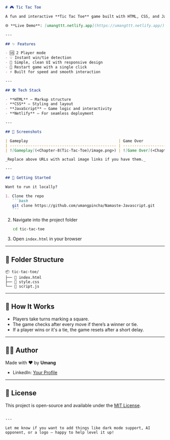 ````markdown
# 🎮 Tic Tac Toe

A fun and interactive **Tic Tac Toe** game built with HTML, CSS, and JavaScript. Challenge your friend or play solo to relive the classic strategy game — now on the web!

🌐 **Live Demo**: [umangttt.netlify.app](https://umangttt.netlify.app/)

---

## ✨ Features

- 🆚 2 Player mode
- 💡 Instant win/tie detection
- 🎨 Simple, clean UI with responsive design
- 🔄 Restart game with a single click
- ⚡ Built for speed and smooth interaction

---

## 🛠 Tech Stack

- **HTML** – Markup structure
- **CSS** – Styling and layout
- **JavaScript** – Game logic and interactivity
- **Netlify** – For seamless deployment

---

## 📸 Screenshots

| Gameplay                                        | Game Over                                        |
| ----------------------------------------------- | ------------------------------------------------ |
| ![Gameplay](<Chapter-8(Tic-Tac-Toe)/image.png>) | ![Game Over](<Chapter-8(Tic-Tac-Toe)/image.png>) |

_Replace above URLs with actual image links if you have them._

---

## 🚀 Getting Started

Want to run it locally?

1. Clone the repo
   ```bash
   git clone https://github.com/umangpincha/Namaste-Javascript.git
   ```
````

2. Navigate into the project folder
   ```bash
   cd tic-tac-toe
   ```
3. Open `index.html` in your browser

---

## 📂 Folder Structure

```
📦 tic-tac-toe/
├── 📄 index.html
├── 🎨 style.css
└── 🧠 script.js
```

---

## 🧠 How It Works

- Players take turns marking a square.
- The game checks after every move if there’s a winner or tie.
- If a player wins or it's a tie, the game resets after a short delay.

---

## 🧑‍💻 Author

Made with ❤️ by **Umang**

- LinkedIn: [Your Profile](https://www.linkedin.com/in/umangpincha/)

---

## 📄 License

This project is open-source and available under the [MIT License](LICENSE).

```

---

Let me know if you want to add things like dark mode support, AI opponent, or a logo — happy to help level it up!
```

```

```
